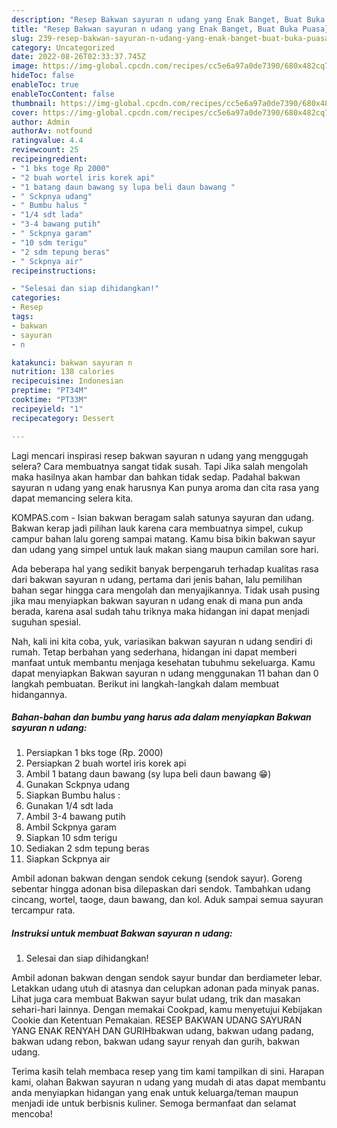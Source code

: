 ```yaml
---
description: "Resep Bakwan sayuran n udang yang Enak Banget, Buat Buka Puasa}"
title: "Resep Bakwan sayuran n udang yang Enak Banget, Buat Buka Puasa}"
slug: 239-resep-bakwan-sayuran-n-udang-yang-enak-banget-buat-buka-puasa
category: Uncategorized
date: 2022-08-26T02:33:37.745Z
image: https://img-global.cpcdn.com/recipes/cc5e6a97a0de7390/680x482cq70/bakwan-sayuran-n-udang-foto-resep-utama.jpg
hideToc: false
enableToc: true
enableTocContent: false
thumbnail: https://img-global.cpcdn.com/recipes/cc5e6a97a0de7390/680x482cq70/bakwan-sayuran-n-udang-foto-resep-utama.jpg
cover: https://img-global.cpcdn.com/recipes/cc5e6a97a0de7390/680x482cq70/bakwan-sayuran-n-udang-foto-resep-utama.jpg
author: Admin
authorAv: notfound
ratingvalue: 4.4
reviewcount: 25
recipeingredient:
- "1 bks toge Rp 2000"
- "2 buah wortel iris korek api"
- "1 batang daun bawang sy lupa beli daun bawang "
- " Sckpnya udang"
- " Bumbu halus "
- "1/4 sdt lada"
- "3-4 bawang putih"
- " Sckpnya garam"
- "10 sdm terigu"
- "2 sdm tepung beras"
- " Sckpnya air"
recipeinstructions:

- "Selesai dan siap dihidangkan!"
categories:
- Resep
tags:
- bakwan
- sayuran
- n

katakunci: bakwan sayuran n 
nutrition: 138 calories
recipecuisine: Indonesian
preptime: "PT34M"
cooktime: "PT33M"
recipeyield: "1"
recipecategory: Dessert

---
```



Lagi mencari inspirasi resep bakwan sayuran n udang yang menggugah selera? Cara membuatnya sangat tidak susah. Tapi Jika salah mengolah maka hasilnya akan hambar dan bahkan tidak sedap. Padahal bakwan sayuran n udang yang enak harusnya Kan punya aroma dan cita rasa yang dapat memancing selera kita.


KOMPAS.com - Isian bakwan beragam salah satunya sayuran dan udang. Bakwan kerap jadi pilihan lauk karena cara membuatnya simpel, cukup campur bahan lalu goreng sampai matang. Kamu bisa bikin bakwan sayur dan udang yang simpel untuk lauk makan siang maupun camilan sore hari.

Ada beberapa hal yang sedikit banyak berpengaruh terhadap kualitas rasa dari bakwan sayuran n udang, pertama dari jenis bahan, lalu pemilihan bahan segar hingga cara mengolah dan menyajikannya. Tidak usah pusing jika mau menyiapkan bakwan sayuran n udang enak di mana pun anda berada, karena asal sudah tahu triknya maka hidangan ini dapat menjadi suguhan spesial.


Nah, kali ini kita coba, yuk, variasikan bakwan sayuran n udang sendiri di rumah. Tetap berbahan yang sederhana, hidangan ini dapat memberi manfaat untuk membantu menjaga kesehatan tubuhmu sekeluarga. Kamu dapat menyiapkan Bakwan sayuran n udang menggunakan 11 bahan dan 0 langkah pembuatan. Berikut ini langkah-langkah dalam membuat hidangannya.

<!--inarticleads1-->

##### Bahan-bahan dan bumbu yang harus ada dalam menyiapkan Bakwan sayuran n udang:

1. Persiapkan 1 bks toge (Rp. 2000)
1. Persiapkan 2 buah wortel iris korek api
1. Ambil 1 batang daun bawang (sy lupa beli daun bawang 😁)
1. Gunakan  Sckpnya udang
1. Siapkan  Bumbu halus :
1. Gunakan 1/4 sdt lada
1. Ambil 3-4 bawang putih
1. Ambil  Sckpnya garam
1. Siapkan 10 sdm terigu
1. Sediakan 2 sdm tepung beras
1. Siapkan  Sckpnya air


Ambil adonan bakwan dengan sendok cekung (sendok sayur). Goreng sebentar hingga adonan bisa dilepaskan dari sendok. Tambahkan udang cincang, wortel, taoge, daun bawang, dan kol. Aduk sampai semua sayuran tercampur rata. 

<!--inarticleads2-->

##### Instruksi untuk membuat Bakwan sayuran n udang:


1. Selesai dan siap dihidangkan!

Ambil adonan bakwan dengan sendok sayur bundar dan berdiameter lebar. Letakkan udang utuh di atasnya dan celupkan adonan pada minyak panas. Lihat juga cara membuat Bakwan sayur bulat udang, trik dan masakan sehari-hari lainnya. Dengan memakai Cookpad, kamu menyetujui Kebijakan Cookie dan Ketentuan Pemakaian. RESEP BAKWAN UDANG SAYURAN YANG ENAK RENYAH DAN GURIHbakwan udang, bakwan udang padang, bakwan udang rebon, bakwan udang sayur renyah dan gurih, bakwan udang. 

Terima kasih telah membaca resep yang tim kami tampilkan di sini. Harapan kami, olahan Bakwan sayuran n udang yang mudah di atas dapat membantu anda menyiapkan hidangan yang enak untuk keluarga/teman maupun menjadi ide untuk berbisnis kuliner. Semoga bermanfaat dan selamat mencoba!
